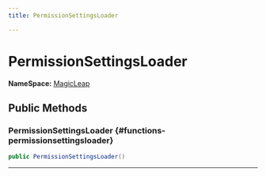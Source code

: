 ```yaml
---
title: PermissionSettingsLoader

---
```


# PermissionSettingsLoader



**NameSpace:** 
[MagicLeap](/unity-api/api/UnityEditor.XR.MagicLeap/UnityEditor.XR.MagicLeap.md) 








## Public Methods

###  PermissionSettingsLoader {#functions-permissionsettingsloader}

```csharp
public PermissionSettingsLoader()
```






-----------

